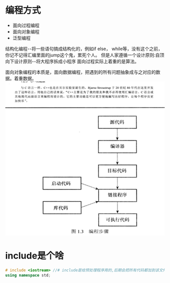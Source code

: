 # 编程方式
- 面向过程编程
- 面向对象编程
- 泛型编程
  
结构化编程--将一些语句搞成结构化的，例如if else， while等，没有这个之前，你记不记得汇编里面的jump这个鬼，累死个人。
但是人家遵循一个设计原则:自顶向下设计原则--将大程序拆成小程序
面向过程实际上着重的是算法。

面向对象编程的本质是，面向数据编程，把遇到的所有问题抽象成与之对应的数据。着重数据。![Snipaste_2021-10-19_18-56-47](/assets/Snipaste_2021-10-19_18-56-47.png)![Snipaste_2021-10-19_19-01-18](/assets/Snipaste_2021-10-19_19-01-18.png)

# include是个啥
```c++
# include <iostream> //# include是给预处理程序用的,后期会把所有代码都加到该文件中。想象你写汇编的时候不就是有很多复制粘贴的相同逻辑，位于不同的文件里面么，这个同理。
using namespace std; 
```
